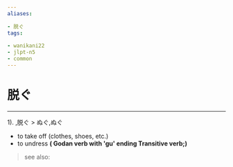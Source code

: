 ```yaml
---
aliases:
    
- 脱ぐ
tags:
    
- wanikani22
- jlpt-n5
- common
---
```


# 脱ぐ
---
1).
,脱ぐ > ぬぐ,ぬぐ

- to take off (clothes, shoes, etc.)
- to undress
**( Godan verb with 'gu' ending Transitive verb;)**
> see also: 
            